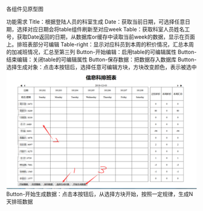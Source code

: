 各组件见原型图

功能需求
Title：根据登陆人员的科室生成
Date：获取当前日期，可选择任意日期，选择对应日期会将table组件刷新至对应week
Table：获取科室人员姓名工号，获取Date返回的日期，从数据库or缓存中读取当前week的数据，显示在页面上。排班表部分可编辑
Table-right：显示对应科员到本周的积价情况，汇总本周的加减班情况，汇总至第三列
Button-开始编辑：启用table的可编辑属性
Button-结束编辑：关闭table的可编辑属性
Button-保存数据：把数据存入数据库
Button-选择生成对象：点击本按钮后，选择任意可编辑方块，方块改变颜色，表示被选中
![image](https://github.com/fe08/workScheduleSystem/blob/dev/%E5%8E%9F%E5%9E%8B/%E7%A4%BA%E6%84%8F%E5%9B%BE1.png)
Button-开始生成数据：点击本按钮后，从选择方块开始，按照一定规律，生成N天排班数据

